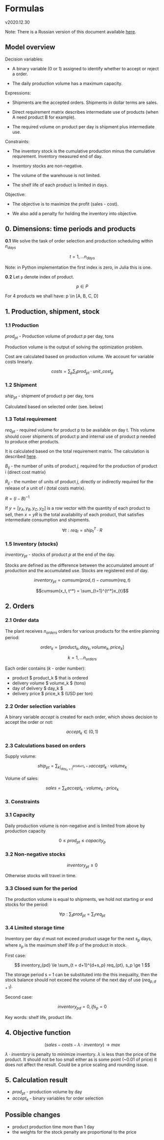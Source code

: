 # Formulas

v2020.12.30

Note: There is a Russian version of this document available [here](russian.md).

## Model overview

Decision variables:

- A binary variable (0 or 1) assigned to identify whether to accept or reject a order.

- The daily production volume has a maximum capacity.

Expressions:

- Shipments are the accepted orders. Shipments in dollar terms are sales.

- Direct requirement matrix describes intermediate use of products (when A need product B for example).

- The required volume on product per day is shipment plus intermediate use.

Constraints:

- The inventory stock is the cumulative production minus the cumulative requrement. Inventory measured end of day.

- Inventory stocks are non-negative.

- The volume of the warehouse is not limited.

- The shelf life of each product is limited in days.

Objective:

- The objective is to maximize the profit (sales - cost).

- We also add a penalty for holding the inventory into objective.

## 0. Dimensions: time periods and products

**0.1** We solve the task of order selection and production scheduling within $n_{days}$

$$
t = 1, ... n_{days}
$$

Note: in Python implementation the first index is zero, in Julia this is one.

**0.2** Let `p` denote index of product. 

$$
p \in P
$$

For 4 products we shall have: p \in [A, B, C, D]


## 1. Production, shipment, stock

### 1.1 Production 

$prod_{pt}$  - Production volume of product _p_ per day, tons 

Production volume is the output of solving the optimization problem.

Cost are calculated based on production volume. We account for variable costs linearly. 

$$
costs = \sum_p \sum_t  prod_{pt} \cdot unit\_cost_p
$$

### 1.2 Shipment


$ship_{pt}$ - shipment of product p per day, tons

Calculated based on selected order (see. below)


### 1.3 Total requirement

$req_{pt}$ - required volume for product p to be available on day t. This 
volume should cover shipments of product p and internal use of product p needed 
to produce other products.

It is calculated based on the total requirement matrix. The calculation is described [here](https://github.com/epogrebnyak/aloh3/issues/2). 

$B_{ij}$ - the number of units of product $j$, required for the production of product i (direct cost matrix)

$R_{ij}$ - the number of units of product $j$, directly or indirectly required for the release of a unit of $i$ (total costs matrix).

$R = (I-B)^{-1}$

If $y = [y_A, y_B, y_C, y_D]$ is a row vector with the quantity of each product to sell,
then $x = yR$ is the total availability of each product, that satisfies intermediate consumption and shipments.

$$
\forall t: req_{t} = ship_{t}^T \cdot R
$$

### 1.5 Inventory (stocks)

$inventory_{pt}$ - stocks of product _p_ at the end of the day.

Stocks are defined as the difference between the accumulated amount of production and the accumulated use. Stocks are registered end of day.

$$inventory_{pt} = cumsum(prod, t) - cumsum(req, t)$$

$$cumsum(x_t, t^*) = \sum_{t=1}^{t^*}x_{t}$$

## 2. Orders

###  2.1 Order data

The plant receives $n_{orders}$ orders for various products for the entire planning period:

$$order_k = [product_k, day_k, volume_k, price_k]$$

$$k = 1, ... n_{orders}$$

Each order contains (_k_ - order number):

- product $ product_k $ that is ordered
- delivery volume $ volume_k $ (tons)
- day of delivery $ day_k $
- delivery price $ price_k $ (USD per ton)


### 2.2  Order selection variables

A binary variable _accept_ is created for each order, which shows
decision to accept the order or not:

$$
accept_k \in (0, 1)
$$

### 2.3 Calculations based on orders

Supply volume:

$$
ship_{pt} = \sum_{k\vert_{day_k=t}^{product_k = p}}accept_k \cdot volume_k
$$

Volume of sales:

$$
sales = \sum_k accept_k \cdot volume_k  \cdot  price_k
$$

### 3. Constraints

### 3.1 Capacity

Daily production volume is non-negative and is limited from above by production capacity

$$0 \leq prod_{pt} \leq capacity_p$$

### 3.2  Non-negative stocks

$$inventory_{pt} \geq 0$$

Otherwise stocks will travel in time.

### 3.3 Closed sum for the period

The production volume is equal to shipments, we hold not starting or end stocks
for the period:

$$\forall p: \sum_t prod_{pt} = \sum_t req_{pt} $$


### 3.4 Limited storage time

Inventory per day _d_ must not exceed product usage for the next $s_p$ days, where $s_p$ is the maximum shelf life p of the product in stock.

First case:

$$ inventory_{pd} \le \sum_{t = d+1}^{d+s_p} req_{pt}, s_p \ge 1 $$

The storage period s = 1 can be substituted into the this inequality, then the stock balance should not exceed the volume of the next day of use ($req_ {p, d + 1}$).

Second case:

$$ inventory_{pd} = 0, if s_p = 0 $$

Key words: shelf life, product life.

## 4. Objective function

$$(sales - costs - \lambda \cdot inventory)\to max$$

$\lambda \cdot inventory$ is penalty to minimize inventory. $\lambda$ is less than the price of the product. It should not be too small either as is some point (~0.01 of price) it does not affect the result. Could be a price scaling and rounding issue.

## 5. Calculation result

- $prod_{pt}$ - production volume by day
- $accept_{k}$ - binary variables for order selection

## Possible changes

 - product production time more than 1 day
 - the weights for the stock penalty are proportional to the price
 